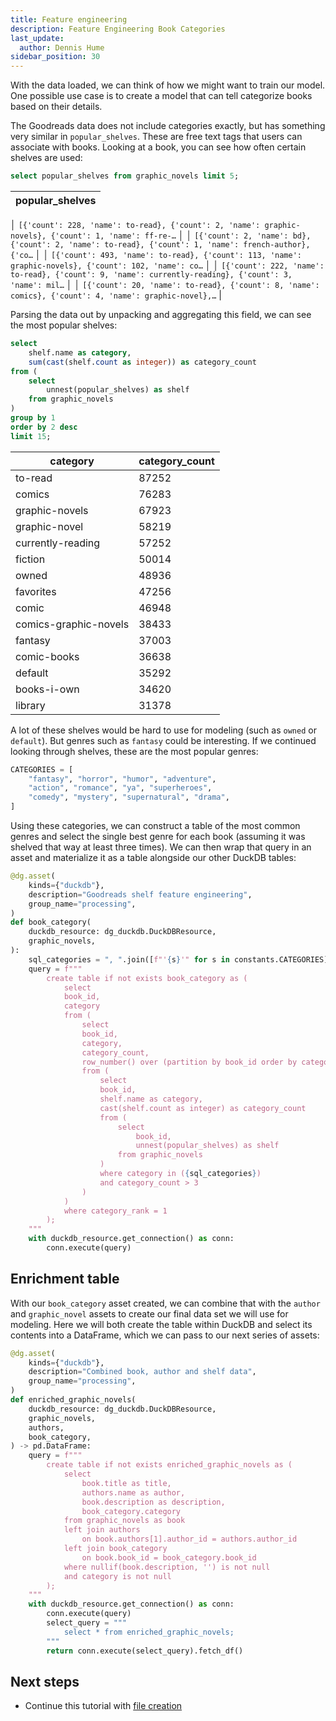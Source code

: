 ```yaml
---
title: Feature engineering
description: Feature Engineering Book Categories
last_update:
  author: Dennis Hume
sidebar_position: 30
---
```


With the data loaded, we can think of how we might want to train our model. One possible use case is to create a model that can tell categorize books based on their details.

The Goodreads data does not include categories exactly, but has something very similar in `popular_shelves`. These are free text tags that users can associate with books. Looking at a book, you can see how often certain shelves are used:

```sql
select popular_shelves from graphic_novels limit 5;
```

| popular_shelves |
| --- |
│ `[{'count': 228, 'name': to-read}, {'count': 2, 'name': graphic-novels}, {'count': 1, 'name': ff-re-…`  │
│ `[{'count': 2, 'name': bd}, {'count': 2, 'name': to-read}, {'count': 1, 'name': french-author}, {'co…`  │
│ `[{'count': 493, 'name': to-read}, {'count': 113, 'name': graphic-novels}, {'count': 102, 'name': co…`  │
│ `[{'count': 222, 'name': to-read}, {'count': 9, 'name': currently-reading}, {'count': 3, 'name': mil…`  │
│ `[{'count': 20, 'name': to-read}, {'count': 8, 'name': comics}, {'count': 4, 'name': graphic-novel},…` |

Parsing the data out by unpacking and aggregating this field, we can see the most popular shelves:

```sql
select
	shelf.name as category,
	sum(cast(shelf.count as integer)) as category_count
from (
    select
        unnest(popular_shelves) as shelf
    from graphic_novels
)
group by 1
order by 2 desc
limit 15;
```

| category | category_count |
| --- | --- |
| to-read | 87252 |
| comics | 76283 |
| graphic-novels | 67923 |
| graphic-novel | 58219 |
| currently-reading | 57252 |
| fiction | 50014 |
| owned | 48936 |
| favorites | 47256 |
| comic | 46948 |
| comics-graphic-novels | 38433 |
| fantasy | 37003 |
| comic-books | 36638 |
| default | 35292 |
| books-i-own | 34620 |
| library | 31378 |

A lot of these shelves would be hard to use for modeling (such as `owned` or `default`). But genres such as `fantasy` could be interesting. If we continued looking through shelves, these are the most popular genres:

```python
CATEGORIES = [
    "fantasy", "horror", "humor", "adventure",
    "action", "romance", "ya", "superheroes",
    "comedy", "mystery", "supernatural", "drama",
]
```

Using these categories, we can construct a table of the most common genres and select the single best genre for each book (assuming it was shelved that way at least three times). We can then wrap that query in an asset and materialize it as a table alongside our other DuckDB tables:

```python
@dg.asset(
    kinds={"duckdb"},
    description="Goodreads shelf feature engineering",
    group_name="processing",
)
def book_category(
    duckdb_resource: dg_duckdb.DuckDBResource,
    graphic_novels,
):
    sql_categories = ", ".join([f"'{s}'" for s in constants.CATEGORIES])
    query = f"""
        create table if not exists book_category as (
            select
            book_id,
            category
            from (
                select
                book_id,
                category,
                category_count,
                row_number() over (partition by book_id order by category_count desc) as category_rank
                from (
                    select
                    book_id,
                    shelf.name as category,
                    cast(shelf.count as integer) as category_count
                    from (
                        select
                            book_id,
                            unnest(popular_shelves) as shelf
                        from graphic_novels
                    )
                    where category in ({sql_categories})
                    and category_count > 3
                )
            )
            where category_rank = 1
        );
    """
    with duckdb_resource.get_connection() as conn:
        conn.execute(query)
```

## Enrichment table

With our `book_category` asset created, we can combine that with the `author` and `graphic_novel` assets to create our final data set we will use for modeling. Here we will both create the table within DuckDB and select its contents into a DataFrame, which we can pass to our next series of assets:

```python
@dg.asset(
    kinds={"duckdb"},
    description="Combined book, author and shelf data",
    group_name="processing",
)
def enriched_graphic_novels(
    duckdb_resource: dg_duckdb.DuckDBResource,
    graphic_novels,
    authors,
    book_category,
) -> pd.DataFrame:
    query = f"""
        create table if not exists enriched_graphic_novels as (
            select
                book.title as title,
                authors.name as author,
                book.description as description,
                book_category.category
            from graphic_novels as book
            left join authors
                on book.authors[1].author_id = authors.author_id
            left join book_category
                on book.book_id = book_category.book_id
            where nullif(book.description, '') is not null
            and category is not null
        );
    """
    with duckdb_resource.get_connection() as conn:
        conn.execute(query)
        select_query = """
            select * from enriched_graphic_novels;
        """
        return conn.execute(select_query).fetch_df()
```

## Next steps

- Continue this tutorial with [file creation](file_creation)